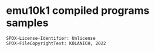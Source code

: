 emu10k1 compiled programs samples
=================================

```
SPDX-License-Identifier: Unlicense
SPDX-FileCopyrightText: KOLANICH, 2022
```
